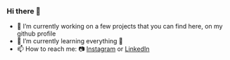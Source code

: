 ### Hi there 👋

- 🔭 I’m currently working on a few projects that you can find here, on my github profile
- 🌱 I’m currently learning everything 🤣
- 📫 How to reach me: 📷 [Instagram](https://www.instagram.com/ivanovski__viktor/) or [LinkedIn](https://www.linkedin.com/in/viktor-ivanovski-4978b8216/) 


